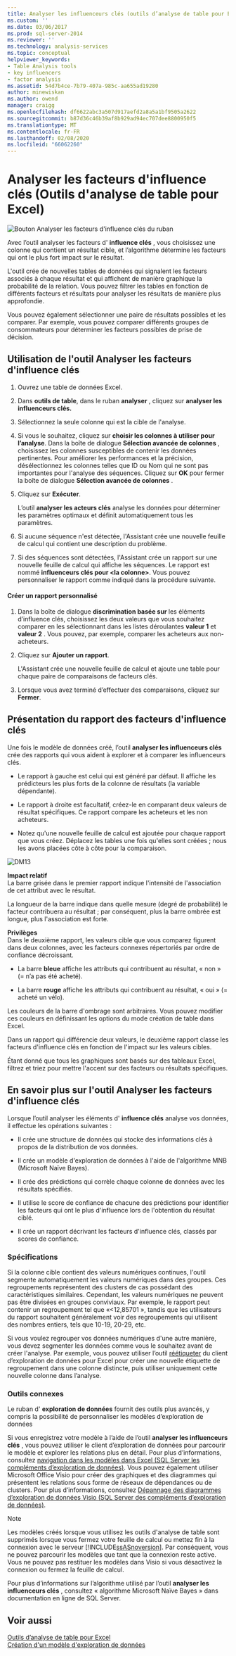 ```yaml
---
title: Analyser les influenceurs clés (outils d’analyse de table pour Excel) | Microsoft Docs
ms.custom: ''
ms.date: 03/06/2017
ms.prod: sql-server-2014
ms.reviewer: ''
ms.technology: analysis-services
ms.topic: conceptual
helpviewer_keywords:
- Table Analysis tools
- key influencers
- factor analysis
ms.assetid: 54d7b4ce-7b79-407a-985c-aa655ad19280
author: minewiskan
ms.author: owend
manager: craigg
ms.openlocfilehash: df6622abc3a507d917aefd2a8a5a1bf9505a2622
ms.sourcegitcommit: b87d36c46b39af8b929ad94ec707dee8800950f5
ms.translationtype: MT
ms.contentlocale: fr-FR
ms.lasthandoff: 02/08/2020
ms.locfileid: "66062260"
---
```

# <a name="analyze-key-influencers-table-analysis-tools-for-excel"></a>Analyser les facteurs d'influence clés (Outils d'analyse de table pour Excel)
  ![Bouton Analyser les facteurs d'influence clés du ruban](media/tat-aki.gif "Bouton Analyser les facteurs d'influence clés du ruban")  
  
 Avec l’outil analyser les facteurs d' **influence clés** , vous choisissez une colonne qui contient un résultat cible, et l’algorithme détermine les facteurs qui ont le plus fort impact sur le résultat.  
  
 L'outil crée de nouvelles tables de données qui signalent les facteurs associés à chaque résultat et qui affichent de manière graphique la probabilité de la relation. Vous pouvez filtrer les tables en fonction de différents facteurs et résultats pour analyser les résultats de manière plus approfondie.  
  
 Vous pouvez également sélectionner une paire de résultats possibles et les comparer. Par exemple, vous pouvez comparer différents groupes de consommateurs pour déterminer les facteurs possibles de prise de décision.  
  
## <a name="using-the-analyze-key-influencers-tool"></a>Utilisation de l'outil Analyser les facteurs d'influence clés  
  
1.  Ouvrez une table de données Excel.  
  
2.  Dans **outils de table**, dans le ruban **analyser** , cliquez sur **analyser les influenceurs clés.**  
  
3.  Sélectionnez la seule colonne qui est la cible de l'analyse.  
  
4.  Si vous le souhaitez, cliquez sur **choisir les colonnes à utiliser pour l’analyse**. Dans la boîte de dialogue **Sélection avancée de colonnes** , choisissez les colonnes susceptibles de contenir les données pertinentes. Pour améliorer les performances et la précision, désélectionnez les colonnes telles que ID ou Nom qui ne sont pas importantes pour l'analyse des séquences. Cliquez sur **OK** pour fermer la boîte de dialogue **Sélection avancée de colonnes** .  
  
5.  Cliquez sur **Exécuter**.  
  
     L’outil **analyser les acteurs clés** analyse les données pour déterminer les paramètres optimaux et définit automatiquement tous les paramètres.  
  
6.  Si aucune séquence n'est détectée, l'Assistant crée une nouvelle feuille de calcul qui contient une description du problème.  
  
7.  Si des séquences sont détectées, l'Assistant crée un rapport sur une nouvelle feuille de calcul qui affiche les séquences. Le rapport est nommé **influenceurs clés pour \<la colonne>**. Vous pouvez personnaliser le rapport comme indiqué dans la procédure suivante.  
  
#### <a name="create-a-custom-report"></a>Créer un rapport personnalisé  
  
1.  Dans la boîte de dialogue **discrimination basée sur** les éléments d’influence clés, choisissez les deux valeurs que vous souhaitez comparer en les sélectionnant dans les listes déroulantes **valeur 1** et **valeur 2** . Vous pouvez, par exemple, comparer les acheteurs aux non-acheteurs.  
  
2.  Cliquez sur **Ajouter un rapport**.  
  
     L'Assistant crée une nouvelle feuille de calcul et ajoute une table pour chaque paire de comparaisons de facteurs clés.  
  
3.  Lorsque vous avez terminé d’effectuer des comparaisons, cliquez sur **Fermer**.  
  
## <a name="understanding-the-key-influencers-report"></a>Présentation du rapport des facteurs d'influence clés  
 Une fois le modèle de données créé, l’outil **analyser les influenceurs clés** crée des rapports qui vous aident à explorer et à comparer les influenceurs clés.  
  
-   Le rapport à gauche est celui qui est généré par défaut. Il affiche les prédicteurs les plus forts de la colonne de résultats (la variable dépendante).  
  
-   Le rapport à droite est facultatif, créez-le en comparant deux valeurs de résultat spécifiques. Ce rapport compare les acheteurs et les non acheteurs.  
  
-   Notez qu'une nouvelle feuille de calcul est ajoutée pour chaque rapport que vous créez. Déplacez les tables une fois qu'elles sont créées ; nous les avons placées côte à côte pour la comparaison.  
  
 ![DM13](media/dm13-tat-aki-report.gif "DM13")  
  
 **Impact relatif**  
 La barre grisée dans le premier rapport indique l'intensité de l'association de cet attribut avec le résultat.  
  
 La longueur de la barre indique dans quelle mesure (degré de probabilité) le facteur contribuera au résultat ; par conséquent, plus la barre ombrée est longue, plus l'association est forte.  
  
 **Privilèges**  
 Dans le deuxième rapport, les valeurs cible que vous comparez figurent dans deux colonnes, avec les facteurs connexes répertoriés par ordre de confiance décroissant.  
  
-   La barre **bleue** affiche les attributs qui contribuent au résultat, « non » (= n’a pas été acheté).  
  
-   La barre **rouge** affiche les attributs qui contribuent au résultat, « oui » (= acheté un vélo).  
  
 Les couleurs de la barre d'ombrage sont arbitraires. Vous pouvez modifier ces couleurs en définissant les options du mode création de table dans Excel.  
  
 Dans un rapport qui différencie deux valeurs, le deuxième rapport classe les facteurs d'influence clés en fonction de l'impact sur les valeurs cibles.  
  
 Étant donné que tous les graphiques sont basés sur des tableaux Excel, filtrez et triez pour mettre l'accent sur des facteurs ou résultats spécifiques.  
  
## <a name="more-about-the-analyze-key-influencers-tool"></a>En savoir plus sur l'outil Analyser les facteurs d'influence clés  
 Lorsque l’outil analyser les éléments d' **influence clés** analyse vos données, il effectue les opérations suivantes :  
  
-   Il crée une structure de données qui stocke des informations clés à propos de la distribution de vos données.  
  
-   Il crée un modèle d'exploration de données à l'aide de l'algorithme MNB (Microsoft Naïve Bayes).  
  
-   Il crée des prédictions qui corrèle chaque colonne de données avec les résultats spécifiés.  
  
-   Il utilise le score de confiance de chacune des prédictions pour identifier les facteurs qui ont le plus d'influence lors de l'obtention du résultat ciblé.  
  
-   Il crée un rapport décrivant les facteurs d'influence clés, classés par scores de confiance.  
  
### <a name="requirements"></a>Spécifications  
 Si la colonne cible contient des valeurs numériques continues, l'outil segmente automatiquement les valeurs numériques dans des groupes. Ces regroupements représentent des clusters de cas possédant des caractéristiques similaires. Cependant, les valeurs numériques ne peuvent pas être divisées en groupes conviviaux. Par exemple, le rapport peut contenir un regroupement tel que «\<12,85701 », tandis que les utilisateurs du rapport souhaitent généralement voir des regroupements qui utilisent des nombres entiers, tels que 10-19, 20-29, etc.  
  
 Si vous voulez regrouper vos données numériques d'une autre manière, vous devez segmenter les données comme vous le souhaitez avant de créer l'analyse. Par exemple, vous pouvez utiliser l’outil [réétiqueter](relabel-sql-server-data-mining-add-ins.md) du client d’exploration de données pour Excel pour créer une nouvelle étiquette de regroupement dans une colonne distincte, puis utiliser uniquement cette nouvelle colonne dans l’analyse.  
  
### <a name="related-tools"></a>Outils connexes  
 Le ruban d' **exploration de données** fournit des outils plus avancés, y compris la possibilité de personnaliser les modèles d’exploration de données  
  
 Si vous enregistrez votre modèle à l’aide de l’outil **analyser les influenceurs clés** , vous pouvez utiliser le client d’exploration de données pour parcourir le modèle et explorer les relations plus en détail. Pour plus d’informations, consultez [navigation dans les modèles dans Excel &#40;SQL Server les compléments d’exploration de données&#41;](browsing-models-in-excel-sql-server-data-mining-add-ins.md). Vous pouvez également utiliser Microsoft Office Visio pour créer des graphiques et des diagrammes qui présentent les relations sous forme de réseaux de dépendances ou de clusters. Pour plus d’informations, consultez [Dépannage des diagrammes d’exploration de données Visio &#40;SQL Server des compléments d’exploration de données&#41;](troubleshooting-visio-data-mining-diagrams-sql-server-data-mining-add-ins.md).  
  
> [!NOTE]  
>  Les modèles créés lorsque vous utilisez les outils d'analyse de table sont supprimés lorsque vous fermez votre feuille de calcul ou mettez fin à la connexion avec le serveur [!INCLUDE[ssASnoversion](../includes/ssasnoversion-md.md)]. Par conséquent, vous ne pouvez parcourir les modèles que tant que la connexion reste active. Vous ne pouvez pas restituer les modèles dans Visio si vous désactivez la connexion ou fermez la feuille de calcul.  
  
 Pour plus d’informations sur l’algorithme utilisé par l’outil **analyser les influenceurs clés** , consultez « algorithme Microsoft Naïve Bayes » dans documentation en ligne de SQL Server.  
  
## <a name="see-also"></a>Voir aussi  
 [Outils d’analyse de table pour Excel](table-analysis-tools-for-excel.md)   
 [Création d'un modèle d'exploration de données](creating-a-data-mining-model.md)  
  
  
